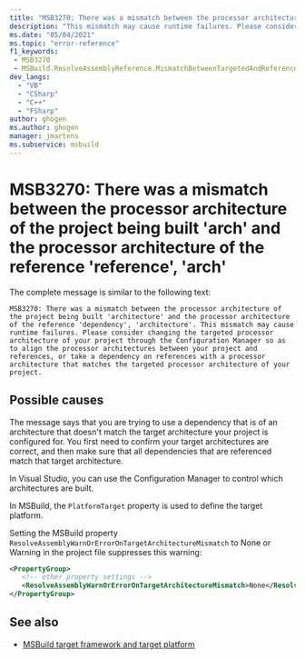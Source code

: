 ```yaml
---
title: "MSB3270: There was a mismatch between the processor architecture of the project being built 'architecture' and the processor architecture of the reference 'reference', 'architecture'."
description: "This mismatch may cause runtime failures. Please consider changing the targeted processor architecture of your project through the Configuration Manager so as to align the processor architectures between your project and references, or take a dependency on references with a processor architecture that matches the targeted processor architecture of your project."
ms.date: "05/04/2021"
ms.topic: "error-reference"
f1_keywords:
 - MSB3270
 - MSBuild.ResolveAssemblyReference.MismatchBetweenTargetedAndReferencedArch
dev_langs:
  - "VB"
  - "CSharp"
  - "C++"
  - "FSharp"
author: ghogen
ms.author: ghogen
manager: jmartens
ms.subservice: msbuild
---
```

# MSB3270: There was a mismatch between the processor architecture of the project being built 'arch' and the processor architecture of the reference 'reference', 'arch'

The complete message is similar to the following text:

```output
MSB3270: There was a mismatch between the processor architecture of the project being built 'architecture' and the processor architecture of the reference 'dependency', 'architecture'. This mismatch may cause runtime failures. Please consider changing the targeted processor architecture of your project through the Configuration Manager so as to align the processor architectures between your project and references, or take a dependency on references with a processor architecture that matches the targeted processor architecture of your project.
```

## Possible causes

The message says that you are trying to use a dependency that is of an architecture that doesn't match the target architecture your project is configured for. You first need to confirm your target architectures are correct, and then make sure that all dependencies that are referenced match that target architecture. 

In Visual Studio, you can use the Configuration Manager to control which architectures are built.

In MSBuild, the `PlatformTarget` property is used to define the target platform.

Setting the MSBuild property `ResolveAssemblyWarnOrErrorOnTargetArchitectureMismatch` to None or Warning in the project file suppresses this warning:

```xml
<PropertyGroup>
   <!-- other property settings -->
   <ResolveAssemblyWarnOrErrorOnTargetArchitectureMismatch>None</ResolveAssemblyWarnOrErrorOnTargetArchitectureMismatch>
</PropertyGroup>
```

## See also

- [MSBuild target framework and target platform](../msbuild-target-framework-and-target-platform.md)
